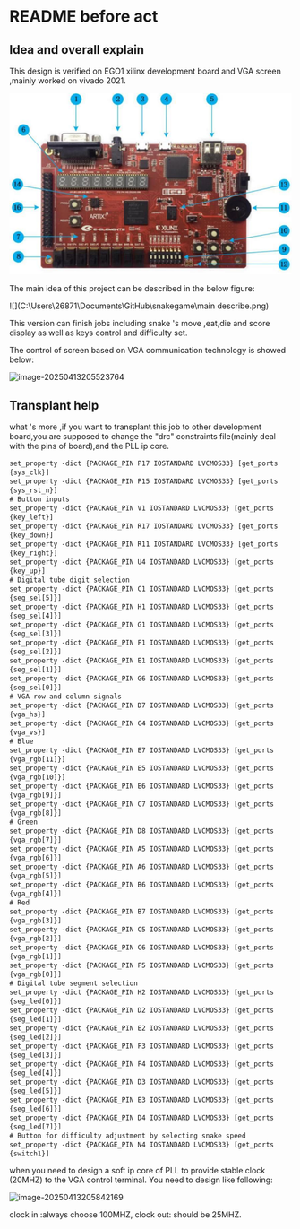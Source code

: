 # README before act

## Idea and overall explain

This design is verified on EGO1 xilinx development board and VGA screen ,mainly worked on vivado 2021.

![](.\ego1.png)



The main idea of this project can be described in the below  figure:

![](C:\Users\26871\Documents\GitHub\snakegame\main describe.png)

This version can finish jobs including snake 's  move ,eat,die and score display as well as keys control and difficulty set.

The control of screen based on VGA communication technology is showed below:

![image-20250413205523764](C:\Users\26871\AppData\Roaming\Typora\typora-user-images\image-20250413205523764.png)

## Transplant help 

what 's more ,if you want to transplant this job to other development board,you are supposed to change the "drc" constraints file(mainly deal with the pins of board),and the PLL ip core.

```shell
set_property -dict {PACKAGE_PIN P17 IOSTANDARD LVCMOS33} [get_ports {sys_clk}]
set_property -dict {PACKAGE_PIN P15 IOSTANDARD LVCMOS33} [get_ports {sys_rst_n}]
# Button inputs
set_property -dict {PACKAGE_PIN V1 IOSTANDARD LVCMOS33} [get_ports {key_left}]
set_property -dict {PACKAGE_PIN R17 IOSTANDARD LVCMOS33} [get_ports {key_down}]
set_property -dict {PACKAGE_PIN R11 IOSTANDARD LVCMOS33} [get_ports {key_right}]
set_property -dict {PACKAGE_PIN U4 IOSTANDARD LVCMOS33} [get_ports {key_up}]
# Digital tube digit selection
set_property -dict {PACKAGE_PIN C1 IOSTANDARD LVCMOS33} [get_ports {seg_sel[5]}]
set_property -dict {PACKAGE_PIN H1 IOSTANDARD LVCMOS33} [get_ports {seg_sel[4]}]
set_property -dict {PACKAGE_PIN G1 IOSTANDARD LVCMOS33} [get_ports {seg_sel[3]}]
set_property -dict {PACKAGE_PIN F1 IOSTANDARD LVCMOS33} [get_ports {seg_sel[2]}]
set_property -dict {PACKAGE_PIN E1 IOSTANDARD LVCMOS33} [get_ports {seg_sel[1]}]
set_property -dict {PACKAGE_PIN G6 IOSTANDARD LVCMOS33} [get_ports {seg_sel[0]}]
# VGA row and column signals
set_property -dict {PACKAGE_PIN D7 IOSTANDARD LVCMOS33} [get_ports {vga_hs}]
set_property -dict {PACKAGE_PIN C4 IOSTANDARD LVCMOS33} [get_ports {vga_vs}]
# Blue
set_property -dict {PACKAGE_PIN E7 IOSTANDARD LVCMOS33} [get_ports {vga_rgb[11]}]
set_property -dict {PACKAGE_PIN E5 IOSTANDARD LVCMOS33} [get_ports {vga_rgb[10]}]
set_property -dict {PACKAGE_PIN E6 IOSTANDARD LVCMOS33} [get_ports {vga_rgb[9]}]
set_property -dict {PACKAGE_PIN C7 IOSTANDARD LVCMOS33} [get_ports {vga_rgb[8]}]
# Green
set_property -dict {PACKAGE_PIN D8 IOSTANDARD LVCMOS33} [get_ports {vga_rgb[7]}]
set_property -dict {PACKAGE_PIN A5 IOSTANDARD LVCMOS33} [get_ports {vga_rgb[6]}]
set_property -dict {PACKAGE_PIN A6 IOSTANDARD LVCMOS33} [get_ports {vga_rgb[5]}]
set_property -dict {PACKAGE_PIN B6 IOSTANDARD LVCMOS33} [get_ports {vga_rgb[4]}]
# Red
set_property -dict {PACKAGE_PIN B7 IOSTANDARD LVCMOS33} [get_ports {vga_rgb[3]}]
set_property -dict {PACKAGE_PIN C5 IOSTANDARD LVCMOS33} [get_ports {vga_rgb[2]}]
set_property -dict {PACKAGE_PIN C6 IOSTANDARD LVCMOS33} [get_ports {vga_rgb[1]}]
set_property -dict {PACKAGE_PIN F5 IOSTANDARD LVCMOS33} [get_ports {vga_rgb[0]}]
# Digital tube segment selection
set_property -dict {PACKAGE_PIN H2 IOSTANDARD LVCMOS33} [get_ports {seg_led[0]}]
set_property -dict {PACKAGE_PIN D2 IOSTANDARD LVCMOS33} [get_ports {seg_led[1]}]
set_property -dict {PACKAGE_PIN E2 IOSTANDARD LVCMOS33} [get_ports {seg_led[2]}]
set_property -dict {PACKAGE_PIN F3 IOSTANDARD LVCMOS33} [get_ports {seg_led[3]}]
set_property -dict {PACKAGE_PIN F4 IOSTANDARD LVCMOS33} [get_ports {seg_led[4]}]
set_property -dict {PACKAGE_PIN D3 IOSTANDARD LVCMOS33} [get_ports {seg_led[5]}]
set_property -dict {PACKAGE_PIN E3 IOSTANDARD LVCMOS33} [get_ports {seg_led[6]}]
set_property -dict {PACKAGE_PIN D4 IOSTANDARD LVCMOS33} [get_ports {seg_led[7]}]
# Button for difficulty adjustment by selecting snake speed
set_property -dict {PACKAGE_PIN N4 IOSTANDARD LVCMOS33} [get_ports {switch1}]
```

 when you need to design a soft ip core of PLL to provide stable clock (20MHZ) to the VGA control terminal. You need to design like following:

![image-20250413205842169](C:\Users\26871\AppData\Roaming\Typora\typora-user-images\image-20250413205842169.png)

clock in :always choose 100MHZ, clock out: should be 25MHZ.